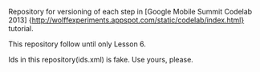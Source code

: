 Repository for versioning of each step in [Google Mobile Summit Codelab 2013]
{http://wolffexperiments.appspot.com/static/codelab/index.html} tutorial.

This repository follow until only Lesson 6.

Ids in this repository(ids.xml) is fake. Use yours, please.
